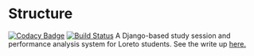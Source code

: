 # Structure
[![Codacy Badge](https://api.codacy.com/project/badge/Grade/f701ebcb49e0423e94e7ee21bdbb1eed)](https://app.codacy.com/app/AnonGuy/structure?utm_source=github.com&utm_medium=referral&utm_content=AnonGuy/structure&utm_campaign=Badge_Grade_Dashboard)
[![Build Status](https://travis-ci.org/AnonGuy/structure.svg?branch=devel)](https://travis-ci.org/AnonGuy/structure)
A Django-based study session and performance analysis system for Loreto students. See the write up [here.](http://jeremiahboby.me/structure/)
